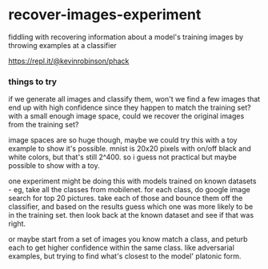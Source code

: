 # recover-images-experiment
fiddling with recovering information about a model's training images by throwing examples at a classifier

https://repl.it/@kevinrobinson/phack

### things to try
if we generate all images and classify them, won't we find a few images that end up with high confidence since they happen to match the training set?  with a small enough image space, could we recover the original images from the training set?

image spaces are so huge though, maybe we could try this with a toy example to show it's possible.  mnist is 20x20 pixels with on/off black and white colors, but that's still 2^400.  so i guess not practical but maybe possible to show with a toy.

one experiment might be doing this with models trained on known datasets - eg, take all the classes from mobilenet.  for each class, do google image search for top 20 pictures.  take each of those and bounce them off the classifier, and based on the results guess which one was more likely to be in the training set.  then look back at the known dataset and see if that was right.

or maybe start from a set of images you know match a class, and peturb each to get higher confidence within the same class.  like adversarial examples, but trying to find what's closest to the model' platonic form.
